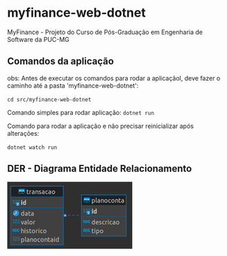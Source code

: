 # myfinance-web-dotnet
MyFinance - Projeto do Curso de Pós-Graduação em Engenharia de Software da PUC-MG


## Comandos da aplicação

obs:  Antes de executar os comandos para rodar a aplicaçãol, deve fazer o caminho até a pasta 'myfinance-web-dotnet': 

``cd src/myfinance-web-dotnet``

Comando simples para rodar aplicação:
``dotnet run``

Comando para rodar a aplicação e não precisar reinicializar após alterações:

``dotnet watch run``

## DER - Diagrama Entidade Relacionamento

<img src="./docs/diagrama.png" alt="der" />